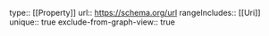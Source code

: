 type:: [[Property]]
url:: https://schema.org/url
rangeIncludes:: [[Uri]]
unique:: true
exclude-from-graph-view:: true
